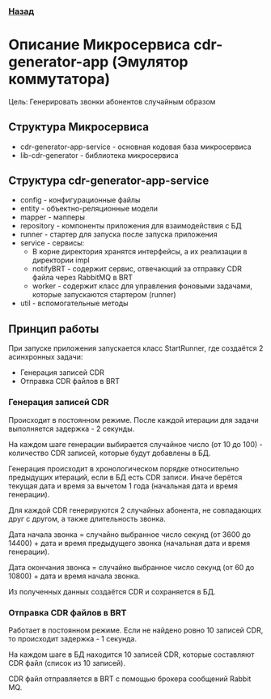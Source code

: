 ### [Назад](../README.md)

# Описание Микросервиса cdr-generator-app (Эмулятор коммутатора)

Цель: Генерировать звонки абонентов случайным образом

## Структура Микросервиса 

- cdr-generator-app-service - основная кодовая база микросервиса
- lib-cdr-generator - библиотека микросервиса

## Структура cdr-generator-app-service

- config - конфигурационные файлы
- entity - объектно-реляционные модели
- mapper - мапперы 
- repository - компоненты приложения для взаимодействия с БД
- runner - стартер для запуска после запуска приложения
- service - сервисы:
  - В корне директория хранятся интерфейсы, а их реализации в директории impl
  - notifyBRT - содержит сервис, отвечающий за отправку CDR файла через RabbitMQ в BRT
  - worker - содержит класс для управления фоновыми задачами, которые запускаются стартером (runner)
- util - вспомогательные методы

## Принцип работы 

При запуске приложения запускается класс StartRunner, где создаётся 2 асинхронных задачи:

- Генерация записей CDR 
- Отправка CDR файлов в BRT 

### Генерация записей CDR 

Происходит в постоянном режиме. После каждой итерации для задачи выполняется задержка - 2 секунды.

На каждом шаге генерации выбирается случайное число (от 10 до 100) - количество CDR записей, которые будут добавлены в БД.

Генерация происходит в хронологическом порядке относительно предыдущих итераций, если в БД есть CDR записи. 
Иначе берётся текущая дата и время за вычетом 1 года (начальная дата и время генерации).

Для каждой CDR генерируются 2 случайных абонента, не совпадающих друг с другом, а также
длительность звонка. 

Дата начала звонка = случайно выбранное число секунд (от 3600 до 14400) + дата и время предыдущего звонка 
(начальная дата и время генерации).

Дата окончания звонка = случайно выбранное число секунд (от 60 до 10800) + дата и время начала звонка.

Из полученных данных создаётся CDR и сохраняется в БД.

### Отправка CDR файлов в BRT

Работает в постоянном режиме. Если не найдено ровно 10 записей CDR, то происходит задержка - 1 секунда.

На каждом шаге в БД находится 10 записей CDR, которые составляют CDR файл (список из 10 записей).

CDR файл отправляется в BRT с помощью брокера сообщений Rabbit MQ.
 
